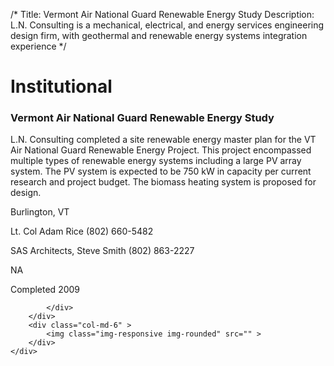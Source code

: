 /*
Title: Vermont Air National Guard Renewable Energy Study
Description: L.N. Consulting is a mechanical, electrical, and energy services engineering design firm, with geothermal and renewable energy systems integration experience
*/

# Institutional

<div>
	<div class="row">
		<div class="col-md-6" >
			<div class="well" >
				<h3>Vermont Air National Guard Renewable Energy Study</h3>
				<p>
   
   L.N. Consulting completed a site renewable energy master plan for the VT Air National Guard Renewable Energy Project.  This project encompassed multiple types of renewable energy systems including a large PV array system.  The PV system is expected to be 750 kW in capacity per current research and project budget.  The biomass heating system is proposed for design.
</p>
				<p>Burlington, VT</p>
				<p>Lt. Col Adam Rice (802) 660-5482</p>
				<p>SAS Architects, Steve Smith (802) 863-2227</p>
				<p></p>
				<p>NA</p>
				<p>Completed 2009</p>
				<p></p>
				
			</div>
		</div>
		<div class="col-md-6" >
			<img class="img-responsive img-rounded" src="" >
		</div>
	</div>
</div>